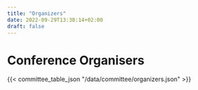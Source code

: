 ```yaml
---
title: "Organizers"
date: 2022-09-29T13:38:14+02:00
draft: false
---
```

# Conference Organisers


{{< committee_table_json "/data/committee/organizers.json" >}}
